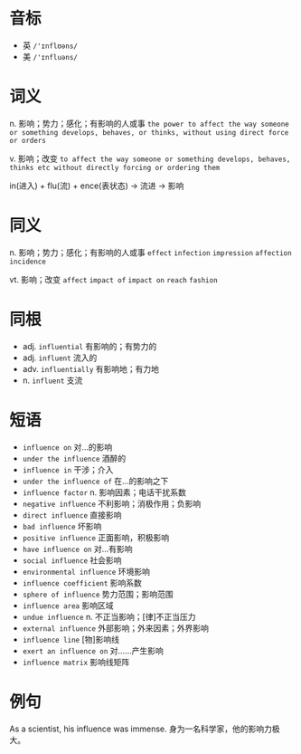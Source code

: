 # 音标

- 英 `/'ɪnflʊəns/`
- 美 `/'ɪnfluəns/`

# 词义

n. 影响；势力；感化；有影响的人或事
`the power to affect the way someone or something develops, behaves, or thinks, without using direct force or orders`

v. 影响；改变
`to affect the way someone or something develops, behaves, thinks etc without directly forcing or ordering them`



in(进入) + flu(流) + ence(表状态) → 流进 → 影响

# 同义

n. 影响；势力；感化；有影响的人或事
`effect` `infection` `impression` `affection` `incidence`

vt. 影响；改变
`affect` `impact of` `impact on` `reach` `fashion`

# 同根

- adj. `influential` 有影响的；有势力的
- adj. `influent` 流入的
- adv. `influentially` 有影响地；有力地
- n. `influent` 支流

# 短语

- `influence on` 对…的影响
- `under the influence` 酒醉的
- `influence in` 干涉；介入
- `under the influence of` 在…的影响之下
- `influence factor` n. 影响因素；电话干扰系数
- `negative influence` 不利影响；消极作用；负影响
- `direct influence` 直接影响
- `bad influence` 坏影响
- `positive influence` 正面影响，积极影响
- `have influence on` 对...有影响
- `social influence` 社会影响
- `environmental influence` 环境影响
- `influence coefficient` 影响系数
- `sphere of influence` 势力范围；影响范围
- `influence area` 影响区域
- `undue influence` n. 不正当影响；[律]不正当压力
- `external influence` 外部影响；外来因素；外界影响
- `influence line` [物]影响线
- `exert an influence on` 对……产生影响
- `influence matrix` 影响线矩阵

# 例句

As a scientist, his influence was immense.
身为一名科学家，他的影响力极大。


